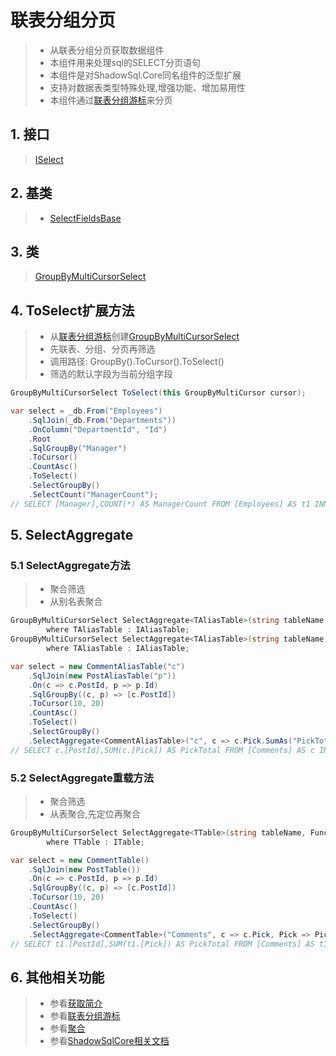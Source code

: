 # 联表分组分页
>* 从联表分组分页获取数据组件
>* 本组件用来处理sql的SELECT分页语句
>* 本组件是对ShadowSql.Core同名组件的泛型扩展
>* 支持对数据表类型特殊处理,增强功能、增加易用性
>* 本组件通过[联表分组游标](../cursor/groupbyjoin.md)来分页

## 1. 接口
>[ISelect](xref:ShadowSql.Select.ISelect)

## 2. 基类
>* [SelectFieldsBase](xref:ShadowSql.SelectFields.SelectFieldsBase)

## 3. 类
>[GroupByMultiCursorSelect](xref:ShadowSql.CursorSelect.GroupByMultiCursorSelect)

## 4. ToSelect扩展方法
>* 从[联表分组游标](../cursor/groupbyjoin.md)创建[GroupByMultiCursorSelect](xref:ShadowSql.CursorSelect.GroupByMultiCursorSelect)
>* 先联表、分组、分页再筛选
>* 调用路径: GroupBy().ToCursor().ToSelect()
>* 筛选的默认字段为当前分组字段
```csharp
GroupByMultiCursorSelect ToSelect(this GroupByMultiCursor cursor);
```
```csharp
var select = _db.From("Employees")
    .SqlJoin(_db.From("Departments"))
    .OnColumn("DepartmentId", "Id")
    .Root
    .SqlGroupBy("Manager")
    .ToCursor()
    .CountAsc()
    .ToSelect()
    .SelectGroupBy()
    .SelectCount("ManagerCount");
// SELECT [Manager],COUNT(*) AS ManagerCount FROM [Employees] AS t1 INNER JOIN [Departments] AS t2 ON t1.[DepartmentId]=t2.[Id] GROUP BY [Manager] ORDER BY COUNT(*)
```

## 5. SelectAggregate
### 5.1 SelectAggregate方法
>* 聚合筛选
>* 从别名表聚合
~~~csharp
GroupByMultiCursorSelect SelectAggregate<TAliasTable>(string tableName, Func<TAliasTable, IAggregateFieldAlias> select)
        where TAliasTable : IAliasTable;
GroupByMultiCursorSelect SelectAggregate<TAliasTable>(string tableName, Func<TAliasTable, IEnumerable<IAggregateFieldAlias>> select)
        where TAliasTable : IAliasTable;
~~~
~~~csharp
var select = new CommentAliasTable("c")
    .SqlJoin(new PostAliasTable("p"))
    .On(c => c.PostId, p => p.Id)
    .SqlGroupBy((c, p) => [c.PostId])
    .ToCursor(10, 20)
    .CountAsc()
    .ToSelect()
    .SelectGroupBy()
    .SelectAggregate<CommentAliasTable>("c", c => c.Pick.SumAs("PickTotal"));
// SELECT c.[PostId],SUM(c.[Pick]) AS PickTotal FROM [Comments] AS c INNER JOIN [Posts] AS p ON c.[PostId]=p.[Id] GROUP BY c.[PostId] ORDER BY COUNT(*) OFFSET 20 ROWS FETCH NEXT 10 ROWS ONLY
~~~

### 5.2 SelectAggregate重载方法
>* 聚合筛选
>* 从表聚合,先定位再聚合
~~~csharp
GroupByMultiCursorSelect SelectAggregate<TTable>(string tableName, Func<TTable, IColumn> select, Func<IPrefixColumn, IAggregateFieldAlias> aggregate)
        where TTable : ITable;
~~~
~~~csharp
var select = new CommentTable()
    .SqlJoin(new PostTable())
    .On(c => c.PostId, p => p.Id)
    .SqlGroupBy((c, p) => [c.PostId])
    .ToCursor(10, 20)
    .CountAsc()
    .ToSelect()
    .SelectGroupBy()
    .SelectAggregate<CommentTable>("Comments", c => c.Pick, Pick => Pick.SumAs("PickTotal"));
// SELECT t1.[PostId],SUM(t1.[Pick]) AS PickTotal FROM [Comments] AS t1 INNER JOIN [Posts] AS t2 ON t1.[PostId]=t2.[Id] GROUP BY t1.[PostId] ORDER BY COUNT(*) OFFSET 20 ROWS FETCH NEXT 10 ROWS ONLY
~~~

## 6. 其他相关功能
>* 参看[获取简介](./index.md)
>* 参看[联表分组游标](../cursor/groupbyjoin.md)
>* 参看[聚合](../../shadowcore/aggregate.md)
>* 参看[ShadowSqlCore相关文档](../../shadowcore/select/index.md)